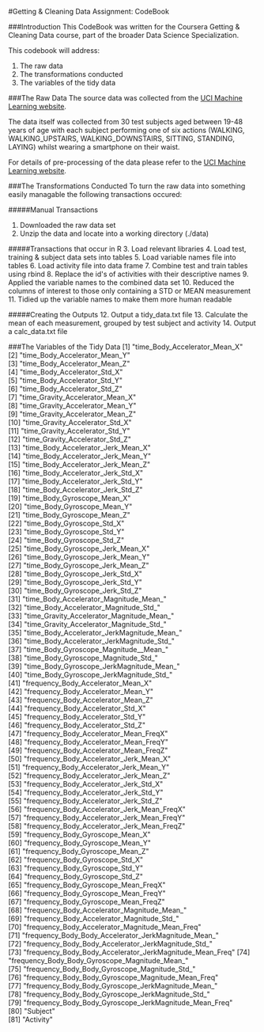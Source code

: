 #Getting & Cleaning Data Assignment: CodeBook

###Introduction
This CodeBook was written for the Coursera Getting & Cleaning Data course, part of the broader Data Science Specialization.

This codebook will address:

1. The raw data
2. The transformations conducted 
3. The variables of the tidy data

###The Raw Data
The source data was collected from the [UCI Machine Learning website](http://archive.ics.uci.edu/ml/datasets/Human+Activity+Recognition+Using+Smartphones).

The data itself was collected from 30 test subjects aged between 19-48 years of age with each subject performing one of six actions (WALKING, WALKING_UPSTAIRS, WALKING_DOWNSTAIRS, SITTING, STANDING, LAYING) whilst wearing a smartphone on their waist.

For details of pre-processing of the data please refer to the [UCI Machine Learning website](http://archive.ics.uci.edu/ml/datasets/Human+Activity+Recognition+Using+Smartphones).

###The Transformations Conducted
To turn the raw data into something easily managable the following transactions occured:

#####Manual Transactions
1. Downloaded the raw data set
2. Unzip the data and locate into a working directory (./data)

#####Transactions that occur in R
3. Load relevant libraries
4. Load test, training & subject data sets into tables
5. Load variable names file into tables
6. Load activity file into data frame
7. Combine test and train tables using rbind
8. Replace the id's of activities with their descriptive names
9. Applied the variable names to the combined data set
10. Reduced the columns of interest to those only containing a STD or MEAN measurement
11. Tidied up the variable names to make them more human readable

#####Creating the Outputs
12. Output a tidy_data.txt file
13. Calculate the mean of each measurement, grouped by test subject and activity
14. Output a calc_data.txt file

###The Variables of the Tidy Data
[1] "time_Body_Accelerator_Mean_X"                           
 [2] "time_Body_Accelerator_Mean_Y"                           
 [3] "time_Body_Accelerator_Mean_Z"                           
 [4] "time_Body_Accelerator_Std_X"                            
 [5] "time_Body_Accelerator_Std_Y"                            
 [6] "time_Body_Accelerator_Std_Z"                            
 [7] "time_Gravity_Accelerator_Mean_X"                        
 [8] "time_Gravity_Accelerator_Mean_Y"                        
 [9] "time_Gravity_Accelerator_Mean_Z"                        
[10] "time_Gravity_Accelerator_Std_X"                         
[11] "time_Gravity_Accelerator_Std_Y"                         
[12] "time_Gravity_Accelerator_Std_Z"                         
[13] "time_Body_Accelerator_Jerk_Mean_X"                       
[14] "time_Body_Accelerator_Jerk_Mean_Y"                       
[15] "time_Body_Accelerator_Jerk_Mean_Z"                       
[16] "time_Body_Accelerator_Jerk_Std_X"                        
[17] "time_Body_Accelerator_Jerk_Std_Y"                        
[18] "time_Body_Accelerator_Jerk_Std_Z"                        
[19] "time_Body_Gyroscope_Mean_X"                             
[20] "time_Body_Gyroscope_Mean_Y"                             
[21] "time_Body_Gyroscope_Mean_Z"                             
[22] "time_Body_Gyroscope_Std_X"                              
[23] "time_Body_Gyroscope_Std_Y"                              
[24] "time_Body_Gyroscope_Std_Z"                              
[25] "time_Body_Gyroscope_Jerk_Mean_X"                         
[26] "time_Body_Gyroscope_Jerk_Mean_Y"                         
[27] "time_Body_Gyroscope_Jerk_Mean_Z"                         
[28] "time_Body_Gyroscope_Jerk_Std_X"                          
[29] "time_Body_Gyroscope_Jerk_Std_Y"                          
[30] "time_Body_Gyroscope_Jerk_Std_Z"                          
[31] "time_Body_Accelerator_Magnitude_Mean_"                  
[32] "time_Body_Accelerator_Magnitude_Std_"                   
[33] "time_Gravity_Accelerator_Magnitude_Mean_"               
[34] "time_Gravity_Accelerator_Magnitude_Std_"                
[35] "time_Body_Accelerator_JerkMagnitude_Mean_"              
[36] "time_Body_Accelerator_JerkMagnitude_Std_"               
[37] "time_Body_Gyroscope_Magnitude__Mean_"                    
[38] "time_Body_Gyroscope_Magnitude_Std_"                     
[39] "time_Body_Gyroscope_JerkMagnitude_Mean_"                
[40] "time_Body_Gyroscope_JerkMagnitude_Std_"                 
[41] "frequency_Body_Accelerator_Mean_X"                      
[42] "frequency_Body_Accelerator_Mean_Y"                      
[43] "frequency_Body_Accelerator_Mean_Z"                      
[44] "frequency_Body_Accelerator_Std_X"                       
[45] "frequency_Body_Accelerator_Std_Y"                       
[46] "frequency_Body_Accelerator_Std_Z"                       
[47] "frequency_Body_Accelerator_Mean_FreqX"                  
[48] "frequency_Body_Accelerator_Mean_FreqY"                  
[49] "frequency_Body_Accelerator_Mean_FreqZ"                  
[50] "frequency_Body_Accelerator_Jerk_Mean_X"                  
[51] "frequency_Body_Accelerator_Jerk_Mean_Y"                  
[52] "frequency_Body_Accelerator_Jerk_Mean_Z"                  
[53] "frequency_Body_Accelerator_Jerk_Std_X"                   
[54] "frequency_Body_Accelerator_Jerk_Std_Y"                   
[55] "frequency_Body_Accelerator_Jerk_Std_Z"                   
[56] "frequency_Body_Accelerator_Jerk_Mean_FreqX"              
[57] "frequency_Body_Accelerator_Jerk_Mean_FreqY"              
[58] "frequency_Body_Accelerator_Jerk_Mean_FreqZ"              
[59] "frequency_Body_Gyroscope_Mean_X"                        
[60] "frequency_Body_Gyroscope_Mean_Y"                        
[61] "frequency_Body_Gyroscope_Mean_Z"                        
[62] "frequency_Body_Gyroscope_Std_X"                         
[63] "frequency_Body_Gyroscope_Std_Y"                         
[64] "frequency_Body_Gyroscope_Std_Z"                         
[65] "frequency_Body_Gyroscope_Mean_FreqX"                    
[66] "frequency_Body_Gyroscope_Mean_FreqY"                    
[67] "frequency_Body_Gyroscope_Mean_FreqZ"                    
[68] "frequency_Body_Accelerator_Magnitude_Mean_"             
[69] "frequency_Body_Accelerator_Magnitude_Std_"              
[70] "frequency_Body_Accelerator_Magnitude_Mean_Freq"         
[71] "frequency_Body_Body_Accelerator_JerkMagnitude_Mean_"    
[72] "frequency_Body_Body_Accelerator_JerkMagnitude_Std_"     
[73] "frequency_Body_Body_Accelerator_JerkMagnitude_Mean_Freq"
[74] "frequency_Body_Body_Gyroscope_Magnitude_Mean_"          
[75] "frequency_Body_Body_Gyroscope_Magnitude_Std_"           
[76] "frequency_Body_Body_Gyroscope_Magnitude_Mean_Freq"      
[77] "frequency_Body_Body_Gyroscope_JerkMagnitude_Mean_"      
[78] "frequency_Body_Body_Gyroscope_JerkMagnitude_Std_"       
[79] "frequency_Body_Body_Gyroscope_JerkMagnitude_Mean_Freq"  
[80] "Subject"                                                 
[81] "Activity"
